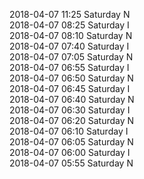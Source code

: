 2018-04-07 11:25 Saturday  N  
2018-04-07 08:25 Saturday  I  
2018-04-07 08:10 Saturday  N  
2018-04-07 07:40 Saturday  I  
2018-04-07 07:05 Saturday  N  
2018-04-07 06:55 Saturday  I  
2018-04-07 06:50 Saturday  N  
2018-04-07 06:45 Saturday  I  
2018-04-07 06:40 Saturday  N  
2018-04-07 06:30 Saturday  I  
2018-04-07 06:20 Saturday  N  
2018-04-07 06:10 Saturday  I  
2018-04-07 06:05 Saturday  N  
2018-04-07 06:00 Saturday  I  
2018-04-07 05:55 Saturday  N  
